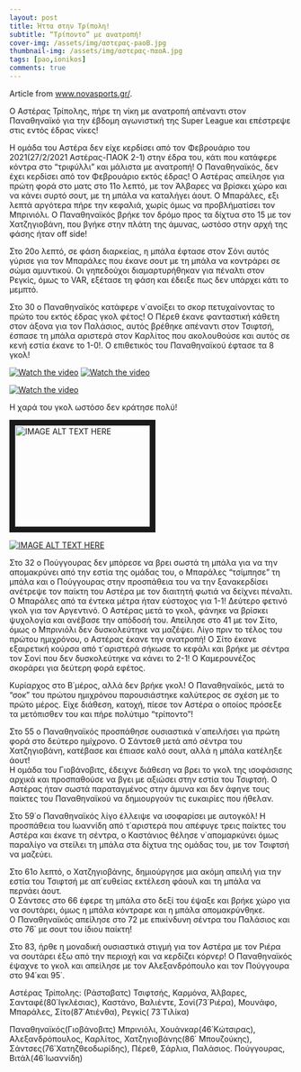 ```yaml
---
layout: post
title: Ήττα στην Τρίπολη!
subtitle: “Τρίποντο” με ανατροπή!
cover-img: /assets/img/αστερας-paoB.jpg
thumbnail-img: /assets/img/αστερας-παοA.jpg
tags: [pao,ionikos]
comments: true
---
```

Article from www.novasports.gr/.

Ο Αστέρας Τρίπολης, πήρε τη νίκη με ανατροπή απέναντι στον Παναθηναϊκό για την έβδομη αγωνιστική της Super League και επέστρεψε στις εντός έδρας νίκες!

Η ομάδα του Αστέρα δεν είχε κερδίσει από τον Φεβρουάριο του 2021(27/2/2021 Αστέρας-ΠΑΟΚ 2-1) στην έδρα του, κάτι που κατάφερε κόντρα στο “τριφύλλι” και μάλιστα με ανατροπή! Ο Παναθηναϊκός, δεν έχει κερδίσει από τον Φεβρουάριο εκτός έδρας!
Ο Αστέρας απείλησε για πρώτη φορά στο ματς στο 11ο λεπτό, με τον Άλβαρες να βρίσκει χώρο και να κάνει συρτό σουτ, με τη μπάλα να καταλήγει άουτ.
Ο Μπαράλες, εξι λεπτά αργότερα πήρε την κεφαλιά, χωρίς όμως να προβλήματίσει τον Μπρινιόλι.
Ο Παναθηναϊκός βρήκε τον δρόμο προς τα δίχτυα στο 15 με τον Χατζηγιοβάνη, που βγήκε στην πλάτη της άμυνας, ωστόσο στην αρχή της φάσης ήταν off side!

Στο 20ο λεπτό, σε φάση διαρκείας, η μπάλα έφτασε στον Σόνι αυτός γύρισε για τον Μπαράλες που έκανε σουτ με τη μπάλα να κοντράρει σε σώμα αμυντικού. Οι γηπεδούχοι διαμαρτυρήθηκαν για πέναλτι στον Ρεγκίς, όμως το VAR, εξέτασε τη φάση και έδειξε πως δεν υπάρχει κάτι το μεμπτό.

Στο 30 ο Παναθηναϊκός κατάφερε ν΄ανοίξει το σκορ πετυχαίνοντας το πρώτο του εκτός έδρας γκολ φέτος! Ο Πέρεθ έκανε φανταστική κάθετη στον άξονα για τον Παλάσιος, αυτός βρέθηκε απέναντι στον Τσιφτσή, έσπασε τη μπάλα αριστερά στον Καρλίτος που ακολουθούσε και αυτός σε κενή εστία έκανε το 1-0!.
Ο επιθετικός του Παναθηναϊκού έφτασε τα 8 γκολ! 

[![Watch the video](https://img.youtube.com/vi/T-D1KVIuvjA/maxresdefault.jpg)](https://youtu.be/T-D1KVIuvjA)
[![Watch the video](https://img.youtube.com/vi/TizQ0AuYVvA/maxresdefault.jpg)](https://youtu.be/TizQ0AuYVvA)


[![Watch the video](https://www.youtube.com/watch?v=TizQ0AuYVvA)](https://www.youtube.com/watch?v=TizQ0AuYVvA)
 
Η χαρά του γκολ ωστόσο δεν κράτησε πολύ!

<a href="http://www.youtube.com/watch?feature=player_embedded&v=T-D1KVIuvjA
" target="_blank"><img src="http://img.youtube.com/vi/T-D1KVIuvjA/0.jpg" 
alt="IMAGE ALT TEXT HERE" width="240" height="180" border="10" /></a>


[![IMAGE ALT TEXT HERE](http://img.youtube.com/vi/T-D1KVIuvjA/0.jpg)](http://www.youtube.com/watch?v=T-D1KVIuvjA)

Στο 32 ο Πούγγουρας δεν μπόρεσε να βρει σωστά τη μπάλα για να την απομακρύνει από την εστία της ομάδας του, ο Μπαράλες “τσίμπησε” τη μπάλα και ο Πούγγουρας στην προσπάθεια του να την ξανακερδίσει ανέτρεψε τον παίκτη του Αστέρα με τον διαιτητή φωτιά να δείχνει πέναλτι.
Ο Μπαράλες από τα έντεκα μέτρα ήταν εύστοχος για 1-1! Δεύτερο φετινό γκολ για τον Αργεντινό.
Ο Αστέρας μετά το γκολ, φάνηκε να βρίσκει ψυχολογία και ανέβασε την απόδοσή του. Απείλησε στο 41 με τον Σίτο, όμως ο Μπρινιόλι δεν δυσκολεύτηκε να μαζέψει. Λίγο πριν το τέλος του πρώτου ημιχρόνου, ο Αστέρας έκανε την ανατροπή!
Ο Σίτο έκανε εξαιρετική κούρσα από τ΄αριστερά σήκωσε το κεφάλι και βρήκε με σέντρα τον Σονί που δεν δυσκολεύτηκε να κάνει το 2-1! Ο Καμερουνέζος σκοράρει για δεύτερη φορά εφέτος. 

Κυρίαρχος στο Β΄μέρος, αλλά δεν βρήκε γκολ!
Ο Παναθηναϊκός, μετά το “σοκ” του πρώτου ημιχρόνου παρουσιάστηκε καλύτερος σε σχέση με το πρώτο μέρος. Είχε διάθεση, κατοχή, πίεσε τον Αστέρα ο οποίος πρόσεξε τα μετόπισθεν του και πήρε πολύτιμο “τρίποντο”!

Στο 55 ο Παναθηναϊκός προσπάθησε ουσιαστικά ν΄απειλήσει για πρώτη φορά στο δεύτερο ημίχρονο. Ο Σάντσεθ μετά από σέντρα του Χατζηγιοβάνη, κατέβασε και έπιασε καλό σουτ, αλλά η μπάλα κατέληξε άουτ!  
Η ομάδα του Γιοβάνοβιτς, έδειχνε διάθεση να βρει το γκολ της ισοφάσισης αρχικά και προσπαθούσε να βγει με αξιώσει στην εστία του Τσιφτσή. Ο Αστέρας ήταν σωστά παραταγμένος στην άμυνα και δεν άφηνε τους παίκτες του Παναθηναϊκού να δημιουργούν τις ευκαιρίες που ήθελαν.  

Στο 59΄ο Παναθηναϊκός λίγο έλλειψε να ισοφαρίσει με αυτογκόλ! Η προσπάθεια του Ιωαννίδη από τ΄αριστερά που απέφυγε τρεις παίκτες του Αστέρα και έκανε τη σέντρα, ο Καστάνιος θέλησε ν΄απομαρκύνει όμως παραλίγο να στείλει τη μπάλα στα δίχτυα της ομάδας του, με τον Τσιφτσή να μαζεύει.  

Στο 61ο λεπτό, ο Χατζηγιοβάνης, δημιούργησε μια ακόμη απειλή για την εστία του Τσιφτσή με απ΄ευθείας εκτέλεση φάουλ και τη μπάλα να περνάει άουτ.   
Ο Σάντσες στο 66 έφερε τη μπάλα στο δεξί του έψαξε και βρήκε χώρο για να σουτάρει, όμως η μπάλα κόντραρε και η μπάλα απομακρύνθηκε.  
Ο Παναθηναϊκός απείλησε στο 72 με επικίνδυνη σέντρα του Παλάσιος και στο 76΄ με σουτ του ίδιου παίκτη!

Στο 83, ήρθε η μοναδική ουσιαστικά στιγμή για τον Αστέρα με τον Ριέρα να σουτάρει έξω από την περιοχή και να κερδίζει κόρνερ!
Ο Παναθηναϊκός έψαχνε το γκολ και απείλησε με τον Αλεξανδρόπουλο και τον Πούγγουρα στο 94΄και 95΄.

Αστέρας Τρίπολης: (Ράσταβατς) Τσιφτσής, Καρμόνα, Άλβαρες, Σανταφέ(80΄Ιγκλέσιας), Καστάνο, Βαλιέντε, Σονί(73΄Ριέρα), Μουνάφο, Μπαράλες, Σίτο(87΄Ατιένθα), Ρεγκίς( 73΄Τιλίκα)

Παναθηναϊκός(Γιοβάνοβιτς) Μπρινιόλι, Χουάνκαρ(46΄Κώτσιρας), Αλεξανδρόπουλος, Καρλίτος, Χατζηγιοβάνης(86΄ Μπουζούκης), Σάντσες(76΄Χατηζθεοδωρίδης), Πέρεθ, Σάρλια, Παλάσιος. Πούγγουρας, Βιτάλ(46΄Ιωαννίδη)

